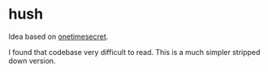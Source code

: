 # hush

Idea based on [onetimesecret](https://github.com/onetimesecret/onetimesecret).

I found that codebase very difficult to read. This is a much simpler stripped down version.
